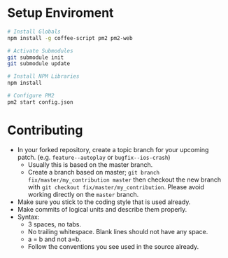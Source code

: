 # Setup Enviroment

``` bash
# Install Globals
npm install -g coffee-script pm2 pm2-web

# Activate Submodules
git submodule init
git submodule update

# Install NPM Libraries
npm install

# Configure PM2
pm2 start config.json
```

# Contributing

* In your forked repository, create a topic branch for your upcoming patch. (e.g. `feature--autoplay` or `bugfix--ios-crash`)
	* Usually this is based on the master branch.
	* Create a branch based on master; `git branch
	fix/master/my_contribution master` then checkout the new branch with `git
	checkout fix/master/my_contribution`.  Please avoid working directly on the `master` branch.
* Make sure you stick to the coding style that is used already.
* Make commits of logical units and describe them properly.
* Syntax:
    * 3 spaces, no tabs.
    * No trailing whitespace. Blank lines should not have any space.
    * a = b and not a=b.
    * Follow the conventions you see used in the source already.
